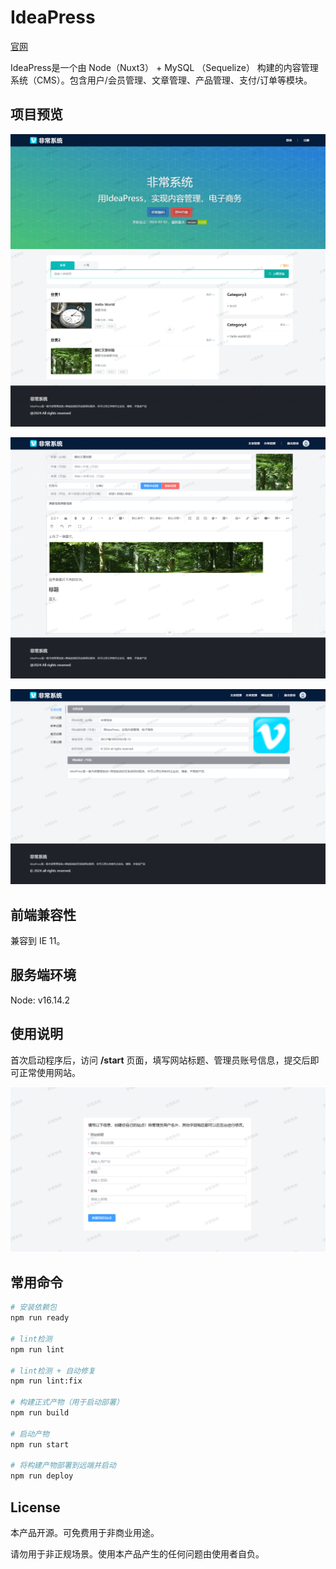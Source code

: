 # IdeaPress

[官网](https://www.verysystems.com)

IdeaPress是一个由 Node（Nuxt3） + MySQL （Sequelize） 构建的内容管理系统（CMS）。包含用户/会员管理、文章管理、产品管理、支付/订单等模块。

## 项目预览

![homepage](./attachments/page-home.png)

![edit post](./attachments/page-edit-post.png)

![setting](./attachments/page-setting.png)

## 前端兼容性

兼容到 IE 11。

## 服务端环境

Node: v16.14.2

## 使用说明

首次启动程序后，访问 **/start** 页面，填写网站标题、管理员账号信息，提交后即可正常使用网站。

![](./attachments/page-start.png)

[//]: # (## 项目表结构)

[//]: # ()
[//]: # (涉及？张表：)

[//]: # ()
[//]: # (相关ER图（实体关系图，entity-relationship diagram）如下：)

[//]: # ()
[//]: # (略。)

## 常用命令

```bash
# 安装依赖包
npm run ready

# lint检测
npm run lint

# lint检测 + 自动修复
npm run lint:fix

# 构建正式产物（用于启动部署）
npm run build

# 启动产物
npm run start

# 将构建产物部署到远端并启动
npm run deploy
```

## License

本产品开源。可免费用于非商业用途。

请勿用于非正规场景。使用本产品产生的任何问题由使用者自负。
